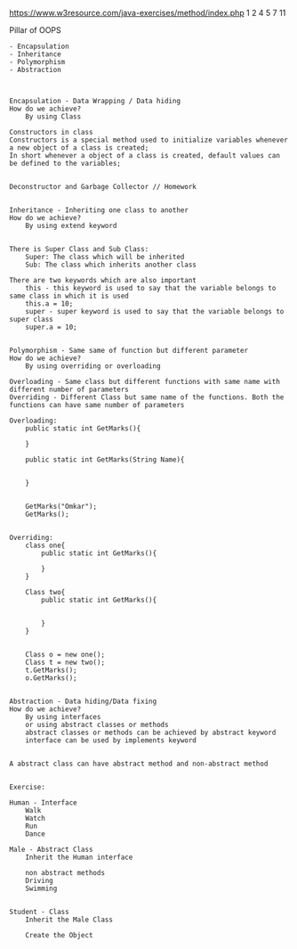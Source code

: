 https://www.w3resource.com/java-exercises/method/index.php
1 2 4 5 7 11

Pillar of OOPS

	- Encapsulation
	- Inheritance
	- Polymorphism
	- Abstraction



	Encapsulation - Data Wrapping / Data hiding
	How do we achieve?
		By using Class

	Constructors in class
	Constructors is a special method used to initialize variables whenever a new object of a class is created;
	In short whenever a object of a class is created, default values can be defined to the variables;


	Deconstructor and Garbage Collector // Homework


	Inheritance - Inheriting one class to another
	How do we achieve?
		By using extend keyword


	There is Super Class and Sub Class:
		Super: The class which will be inherited
		Sub: The class which inherits another class

	There are two keywords which are also important
		this - this keyword is used to say that the variable belongs to same class in which it is used
		this.a = 10;
		super - super keyword is used to say that the variable belongs to super class
		super.a = 10;


	Polymorphism - Same same of function but different parameter 
	How do we achieve?
		By using overriding or overloading

	Overloading - Same class but different functions with same name with different number of parameters
	Overriding - Different Class but same name of the functions. Both the functions can have same number of parameters

	Overloading:
		public static int GetMarks(){

		}

		public static int GetMarks(String Name){


		}


		GetMarks("Omkar");
		GetMarks();


	Overriding:
		class one{
			public static int GetMarks(){

			}
		}
		
		Class two{
			public static int GetMarks(){


			}
		}
		

		Class o = new one();
		Class t = new two();
		t.GetMarks();
		o.GetMarks();


	Abstraction - Data hiding/Data fixing
	How do we achieve?
		By using interfaces
		or using abstract classes or methods
		abstract classes or methods can be achieved by abstract keyword
		interface can be used by implements keyword


	A abstract class can have abstract method and non-abstract method

	
	Exercise:
	
	Human - Interface
		Walk
		Watch
		Run
		Dance

	Male - Abstract Class
		Inherit the Human interface

		non abstract methods
		Driving
		Swimming 


	Student - Class
		Inherit the Male Class

		Create the Object

	
